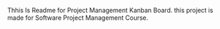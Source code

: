Thhis Is Readme for Project Management Kanban Board. this project is made for Software Project Management Course.
